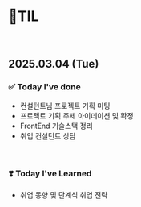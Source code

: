 # 📝TIL

<br>

## 2025.03.04 (Tue)

### ✅ Today I've done

- 컨설턴트님 프로젝트 기획 미팅 
- 프로젝트 기획 주제 아이데이션 및 확정 
- FrontEnd 기술스택 정리
- 취업 컨설턴트 상담 

<br>

### ❣️ Today I've Learned

- 취업 동향 및 단계식 취업 전략 

<br>
<br>
